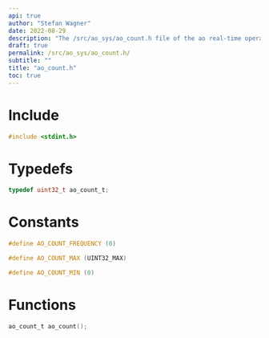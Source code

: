 ```yaml
---
api: true
author: "Stefan Wagner"
date: 2022-08-29
description: "The /src/ao_sys/ao_count.h file of the ao real-time operating system."
draft: true
permalink: /src/ao_sys/ao_count.h/
subtitle: ""
title: "ao_count.h"
toc: true
---
```


# Include

```c
#include <stdint.h>
```

# Typedefs

```c
typedef uint32_t ao_count_t;
```

# Constants

```c
#define AO_COUNT_FREQUENCY (0)
```

```c
#define AO_COUNT_MAX (UINT32_MAX)
```

```c
#define AO_COUNT_MIN (0)
```

# Functions

```c
ao_count_t ao_count();
```

